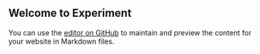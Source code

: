 ## Welcome to Experiment

You can use the [editor on GitHub](https://github.com/adityabhati12/Experiment/edit/main/README.md) to maintain and preview the content for your website in Markdown files.



